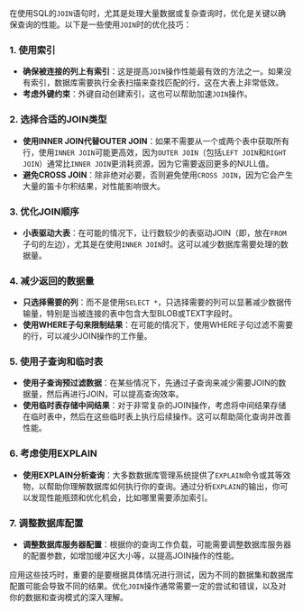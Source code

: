 在使用SQL的`JOIN`语句时，尤其是处理大量数据或复杂查询时，优化是关键以确保查询的性能。以下是一些使用`JOIN`时的优化技巧：

### 1. 使用索引
- **确保被连接的列上有索引**：这是提高`JOIN`操作性能最有效的方法之一。如果没有索引，数据库需要执行全表扫描来查找匹配的行，这在大表上非常低效。
- **考虑外键约束**：外键自动创建索引，这也可以帮助加速`JOIN`操作。

### 2. 选择合适的JOIN类型
- **使用INNER JOIN代替OUTER JOIN**：如果不需要从一个或两个表中获取所有行，使用`INNER JOIN`可能更高效，因为`OUTER JOIN`（包括`LEFT JOIN`和`RIGHT JOIN`）通常比`INNER JOIN`更消耗资源，因为它需要返回更多的NULL值。
- **避免CROSS JOIN**：除非绝对必要，否则避免使用`CROSS JOIN`，因为它会产生大量的笛卡尔积结果，对性能影响很大。

### 3. 优化JOIN顺序
- **小表驱动大表**：在可能的情况下，让行数较少的表驱动JOIN（即，放在`FROM`子句的左边），尤其是在使用`INNER JOIN`时。这可以减少数据库需要处理的数据量。

### 4. 减少返回的数据量
- **只选择需要的列**：而不是使用`SELECT *`，只选择需要的列可以显著减少数据传输量，特别是当被连接的表中包含大型BLOB或TEXT字段时。
- **使用WHERE子句来限制结果**：在可能的情况下，使用WHERE子句过滤不需要的行，可以减少JOIN操作的工作量。

### 5. 使用子查询和临时表
- **使用子查询预过滤数据**：在某些情况下，先通过子查询来减少需要JOIN的数据量，然后再进行JOIN，可以提高查询效率。
- **使用临时表存储中间结果**：对于非常复杂的JOIN操作，考虑将中间结果存储在临时表中，然后在这些临时表上执行后续操作。这可以帮助简化查询并改善性能。

### 6. 考虑使用EXPLAIN
- **使用EXPLAIN分析查询**：大多数数据库管理系统提供了`EXPLAIN`命令或其等效物，以帮助你理解数据库如何执行你的查询。通过分析`EXPLAIN`的输出，你可以发现性能瓶颈和优化机会，比如哪里需要添加索引。

### 7. 调整数据库配置
- **调整数据库服务器配置**：根据你的查询工作负载，可能需要调整数据库服务器的配置参数，如增加缓冲区大小等，以提高JOIN操作的性能。

应用这些技巧时，重要的是要根据具体情况进行测试，因为不同的数据集和数据库配置可能会导致不同的结果。优化`JOIN`操作通常需要一定的尝试和错误，以及对你的数据和查询模式的深入理解。